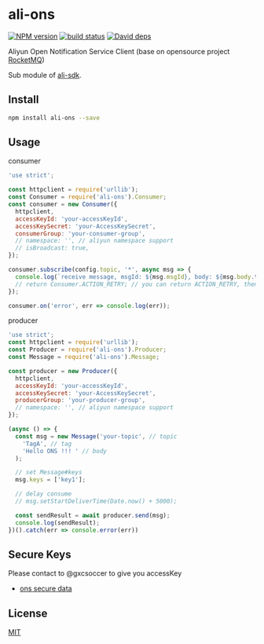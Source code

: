 ali-ons
=======

[![NPM version][npm-image]][npm-url]
[![build status][travis-image]][travis-url]
[![David deps][david-image]][david-url]

[npm-image]: https://img.shields.io/npm/v/ali-ons.svg?style=flat-square
[npm-url]: https://npmjs.org/package/ali-ons
[travis-image]: https://img.shields.io/travis/ali-sdk/ali-ons.svg?style=flat-square
[travis-url]: https://travis-ci.org/ali-sdk/ali-ons
[david-image]: https://img.shields.io/david/ali-sdk/ali-ons.svg?style=flat-square
[david-url]: https://david-dm.org/ali-sdk/ali-ons

Aliyun Open Notification Service Client (base on opensource project [RocketMQ](https://rocketmq.apache.org/))

Sub module of [ali-sdk](https://github.com/ali-sdk/ali-sdk).

## Install

```bash
npm install ali-ons --save
```

## Usage

consumer

```js
'use strict';

const httpclient = require('urllib');
const Consumer = require('ali-ons').Consumer;
const consumer = new Consumer({
  httpclient,
  accessKeyId: 'your-accessKeyId',
  accessKeySecret: 'your-AccessKeySecret',
  consumerGroup: 'your-consumer-group',
  // namespace: '', // aliyun namespace support
  // isBroadcast: true,
});

consumer.subscribe(config.topic, '*', async msg => {
  console.log(`receive message, msgId: ${msg.msgId}, body: ${msg.body.toString()}`)
  // return Consumer.ACTION_RETRY; // you can return ACTION_RETRY, then this message will be directly retried
});

consumer.on('error', err => console.log(err));
```

producer

```js
'use strict';
const httpclient = require('urllib');
const Producer = require('ali-ons').Producer;
const Message = require('ali-ons').Message;

const producer = new Producer({
  httpclient,
  accessKeyId: 'your-accessKeyId',
  accessKeySecret: 'your-AccessKeySecret',
  producerGroup: 'your-producer-group',
  // namespace: '', // aliyun namespace support
});

(async () => {
  const msg = new Message('your-topic', // topic
    'TagA', // tag
    'Hello ONS !!! ' // body
  );

  // set Message#keys
  msg.keys = ['key1'];

  // delay consume
  // msg.setStartDeliverTime(Date.now() + 5000);

  const sendResult = await producer.send(msg);
  console.log(sendResult);
})().catch(err => console.error(err))
```

## Secure Keys

Please contact to @gxcsoccer to give you accessKey

- [ons secure data](https://sharelock.io/1/UM02CJiYyhXiZDOn1nhX0iqPqMIQtdwI_T5BY3F-tHs.d8-ycA/01veKH9kgAuFuKCqlVPzGsyPWJ8mQLaKPJjjcB9tpdbvi9L6XQ/IgqDvAdVDMzV9lK2gQzyAj7q-CNk8-1tWrLmdqMV0oJ5qgky40/HgpZyKKDfOGAcyqQ20RUdRgCLRWqF8LUUko0uDl_L-ATNOsi5z/W2bsvBc8tAoqSwNR7u2Sqe6XkNmD98s3UQOK-6T8--VwTbHzcG/dwkHwie3EkGB-TbiMnbRh7_5A-DaOTCtALP3xvl4G0XKxuOriC/2yfuPp7WRucTAoqx2STO5Hv3MZEhh3IXf7YiOQ8pWDDqjLuQSY/_irqzYyeseY9m106ksMUq3-yS_qkBRIuoyL-hHk9ZRhGppsdA5/Dw4Pjg.fmNP3aFkLnvPuhlPRwNcng)

## License

[MIT](LICENSE)
